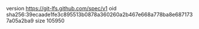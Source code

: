 version https://git-lfs.github.com/spec/v1
oid sha256:39ecaade1fe3c895513b0878a360260a2b467e668a778ba8e6871737a05a2ba9
size 105950
